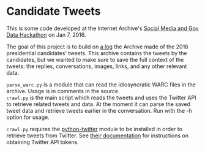 Candidate Tweets
================

This is some code developed at the Internet Archive's [Social Media and Gov Data Hackathon](https://blog.archive.org/2017/01/02/join-us-for-a-white-house-social-media-and-gov-data-hackathon/) on Jan 7, 2016.

The goal of this project is to build on [a log](https://archive.org/details/CandidatesAndOtherPoliticans) the Archive made of the 2016 presidential candidates' tweets. This archive contains the tweets by the candidates, but we wanted to make sure to save the full context of the tweets: the replies, conversations, images, links, and any other relevant data.

`parse_warc.py` is a module that can read the idiosyncratic WARC files in the archive. Usage is in comments in the source.  
`crawl.py` is the main script which reads the tweets and uses the Twitter API to retrieve related tweets and data. At the moment it can parse the saved tweet data and retrieve tweets earlier in the conversation. Run with the -h option for usage.

`crawl.py` requires the [python-twitter](https://pypi.python.org/pypi/python-twitter/) module to be installed in order to retrieve tweets from Twitter. See [their documentation](https://python-twitter.readthedocs.io/en/latest/getting_started.html) for instructions on obtaining Twitter API tokens.

